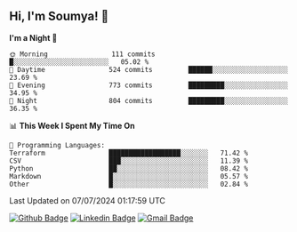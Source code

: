 ## Hi, I'm Soumya! 👋

<!--START_SECTION:waka-->
**I'm a Night 🦉** 

```text
🌞 Morning                111 commits         █░░░░░░░░░░░░░░░░░░░░░░░░   05.02 % 
🌆 Daytime                524 commits         ██████░░░░░░░░░░░░░░░░░░░   23.69 % 
🌃 Evening                773 commits         █████████░░░░░░░░░░░░░░░░   34.95 % 
🌙 Night                  804 commits         █████████░░░░░░░░░░░░░░░░   36.35 % 
```


📊 **This Week I Spent My Time On** 

```text
💬 Programming Languages: 
Terraform                ██████████████████░░░░░░░   71.42 % 
CSV                      ███░░░░░░░░░░░░░░░░░░░░░░   11.39 % 
Python                   ██░░░░░░░░░░░░░░░░░░░░░░░   08.42 % 
Markdown                 █░░░░░░░░░░░░░░░░░░░░░░░░   05.57 % 
Other                    █░░░░░░░░░░░░░░░░░░░░░░░░   02.84 % 
```


 Last Updated on 07/07/2024 01:17:59 UTC
<!--END_SECTION:waka-->

[![Github Badge](https://img.shields.io/badge/-rubyruins-grey?style=for-the-badge&logo=github&logoColor=white&link=https://github.com/rubyruins/)](https://www.github.com/rubyruins/) 
[![Linkedin Badge](https://img.shields.io/badge/-Soumya%20Parekh-0072b1?style=for-the-badge&logo=Linkedin&logoColor=white&link=https://www.linkedin.com/in/Soumya-Parekh/)](https://www.linkedin.com/in/Soumya-Parekh/) 
[![Gmail Badge](https://img.shields.io/badge/-soumyaparekh.me@gmail.com-c14438?style=for-the-badge&logo=Gmail&logoColor=white&link=mailto:soumyaparekh.me@gmail.com)](mailto:soumyaparekh.me@gmail.com) 

